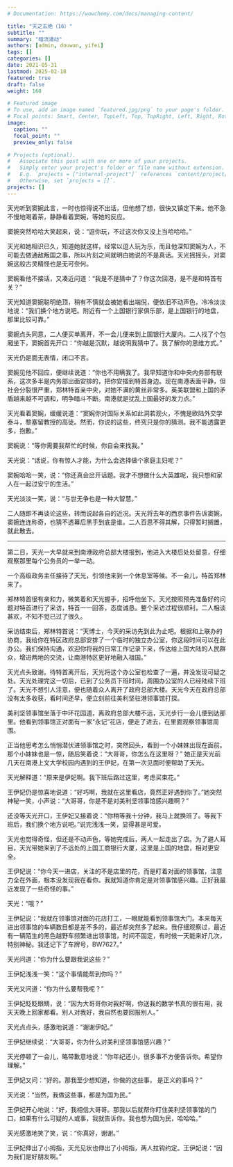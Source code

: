 ```yaml
---
# Documentation: https://wowchemy.com/docs/managing-content/

title: "天之五绝（16）"
subtitle: ""
summary: "暗流涌动"
authors: [admin, douwan, yifei]
tags: []
categories: []
date: 2021-05-31
lastmod: 2025-02-18
featured: true
draft: false
weight: 160

# Featured image
# To use, add an image named `featured.jpg/png` to your page's folder.
# Focal points: Smart, Center, TopLeft, Top, TopRight, Left, Right, BottomLeft, Bottom, BottomRight.
image:
  caption: ""
  focal_point: ""
  preview_only: false

# Projects (optional).
#   Associate this post with one or more of your projects.
#   Simply enter your project's folder or file name without extension.
#   E.g. `projects = ["internal-project"]` references `content/project/deep-learning/index.md`.
#   Otherwise, set `projects = []`.
projects: []
---
```


天光听到窦婉此言，一时也惊得说不出话，但他想了想，很快又镇定下来。他不急不慢地喝着茶，静静看着窦婉，等她的反应。

<!--more-->

窦婉突然哈哈大笑起来，说：“逗你玩，不过这次你又没上当哈哈哈。”

天光和她相识已久，知道她就这样，经常以逗人玩为乐，而且他深知窦婉为人，不可能去做通敌叛国之事，所以片刻之间就明白她说的不是真话。天光摇摇头，对窦婉这般古灵精怪也是无可奈何。

窦婉看他不接话，又凑近问道：“我是不是猜中了？你这次回港，是不是和特首有关？”

天光知道窦婉聪明绝顶，稍有不慎就会被她看出端倪，便依旧不动声色，冷冷淡淡地说：“我们换个地方说吧。附近有一个上国银行家俱乐部，是上国银行的地盘，那里比较可靠。”

窦婉点头同意，二人便买单离开，不一会儿便来到上国银行大厦内。二人找了个包厢坐下，窦婉首先开口：“你越是沉默，越说明我猜中了。我了解你的思维方式。”

天光仍是面无表情，闭口不言。

窦婉见他不回应，便继续说道：“你也不用瞒我了。我早知道你和中央内务部有联系，这次多半是内务部出面安排的，把你安插到特首身边。现在南港表面平静，但社会分裂很严重，郑林特首亲中央，对她不满的黄丝非常多。英美联盟和上国的矛盾越来越不可调和，明争暗斗不断。南港就是扰乱上国最好的发力点。”

天光看着窦婉，缓缓说道：“窦婉你对国际关系如此洞若观火，不愧是欧陆外交学泰斗，黎塞留教授的高徒。然而，你说的这些，终究只是你的猜测。我不能透露更多，抱歉。”

窦婉说：“等你需要我帮忙的时候，你自会来找我。”

天光说：“话说，你有惊人才能，为什么会选择做个家庭主妇呢？”

窦婉哈哈一笑，说：“你还真会岔开话题。我才不想做什么大英雄呢，我只想和家人在一起过安宁的生活。”

天光淡淡一笑，说：“与世无争也是一种大智慧。”

二人随即不再谈论这些，转而说起各自的近况。天光将去年的西京事件告诉窦婉，窦婉连连称奇，也猜不透幕后黑手到底是谁。二人百思不得其解，只得暂时搁置，就此散去。

------

第二日，天光一大早就来到南港政府总部大楼报到，他进入大楼后处处留意，仔细观察那里每个公务员的一举一动。

一个高级政务主任接待了天光，引领他来到一个休息室等候。不一会儿，特首郑林来了。

郑林特首很有亲和力，微笑着和天光握手，招呼他坐下。天光按照预先准备好的问题对特首进行了采访，特首一一回答，态度诚恳。整个采访过程很顺利，二人相谈甚欢，不知不觉已过了很久。

采访结束后，郑林特首说：“天博士，今天的采访先到此为止吧。根据和上联办的协商，我给你在特区政府总部安排了一个临时的独立办公室，你这段时间可以在此办公。我们保持沟通，欢迎你将我的日常工作记录下来，传达给上国大陆的人民群众，增进两地的交流，让南港特区更好地融入祖国。”

天光点头致谢。待特首离开后，天光将这个办公室也检查了一遍，并没发现可疑之处。天光处理完这一切后，已到了公务员下班时间，周围办公室的人已经陆续下班了。天光不想引人注意，便也随着众人离开了政府总部大楼。天光今天在政府总部没有太多收获，看时间还早，便立刻前往美利坚驻港领事馆打探。

美利坚领事馆坐落于中环花园道，离政府总部大楼不远，天光步行一会儿便到达那里。他看到领事馆正对面有一家“永记”花店，便走了进去，在里面观察领事馆周围。

正当他思考怎么悄悄潜伏进领事馆之时，突然回头，看到一个小妹妹出现在面前。那个小妹妹也是一惊，随后笑着说：“大哥哥，你怎么在这里呀？” 她正是天光前几天在南港上文大学校园内遇到的王伊妃，在第一次见面时便帮助了天光。

天光解释道：“原来是伊妃啊。我下班后路过这里，考虑买束花。”

王伊妃仍是惊喜地说道：“好巧啊，我就在这里看店，竟然正好遇到你了。”她突然神秘一笑，小声说：“大哥哥，你是不是对美利坚领事馆感兴趣啊？”

还没等天光开口，王伊妃又接着说：“你稍等我十分钟，我马上就换班了。等我下班后，我们换个地方说吧。”说完浅浅一笑，显得甚是可爱。

天光也觉得奇怪，但还是不动声色，等她完成后，两人一起走出了店。为了避人耳目，天光带她来到了不远处的上国工商银行大厦，这里是上国的地盘，相对更安全。

王伊妃说：“你今天一进店，关注的不是店里的花，而是盯着对面的领事馆，注意力全在外面，根本没发现我在看你。我就知道你肯定是对领事馆感兴趣。正好我最近发现了一些奇怪的事。”

天光：“哦？”

王伊妃说：“我就在领事馆对面的花店打工，一眼就能看到领事馆大门。本来每天进出领事馆的车辆数目都是差不多的，最近却突然多了起来。我仔细观察过，最近有一辆陌生的黑色越野车频繁进出领事馆，时间不固定，有时候一天能来好几次，特别神秘。我还记下了车牌号，BW7627。”

天光问道：“你为什么要跟我说这些？”

王伊妃浅浅一笑：“这个事情能帮到你吗？”

天光又问道：“你为什么要帮我呢？”

王伊妃眨眨眼睛，说：“因为大哥哥你对我好啊，你送我的数学书真的很有用，我天天晚上回家都看。别人对我好，我自然也要回报别人。”

天光点点头，感激地说道：“谢谢伊妃。”

王伊妃继续说：“大哥哥，你为什么对美利坚领事馆感兴趣？”

天光停顿了一会儿，略带歉意地说：“你年纪还小，很多事不方便告诉你。希望你理解。”

王伊妃又问：“好的。那我至少想知道，你做的这些事， 是正义的事吗？”

天光说：“当然，我做这些事，都是为国为民。”

王伊妃开心地说：“好，我相信大哥哥。那我以后就帮你盯住美利坚领事馆的门口，如果有什么可疑的人或事，我就告诉你。我也想为国为民，哈哈哈。”

天光感激地笑了笑，说：“你真好，谢谢。”

王伊妃伸出了小拇指，天光见状也伸出了小拇指，两人拉钩约定。王伊妃说：“因为我们是好朋友啊。”
